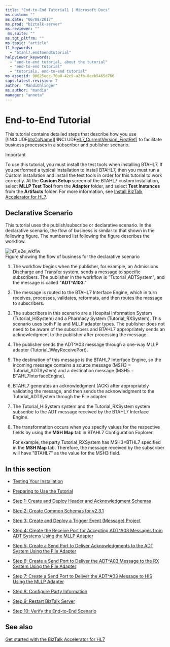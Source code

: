 ```yaml
---
title: "End-to-End Tutorial1 | Microsoft Docs"
ms.custom: ""
ms.date: "06/08/2017"
ms.prod: "biztalk-server"
ms.reviewer: ""
 ms.suite: ""
ms.tgt_pltfrm: ""
ms.topic: "article"
f1_keywords: 
  - "btahl7.endtoendtutorial"
helpviewer_keywords: 
  - "end-to-end tutorial, about the tutorial"
  - "end-to-end tutorial"
  - "tutorials, end-to-end tutorial"
ms.assetid: 90625edc-70a0-42c9-a2fb-8eeb5465d766
caps.latest.revision: 7
author: "MandiOhlinger"
ms.author: "mandia"
manager: "anneta"
---
```

# End-to-End Tutorial
This tutorial contains detailed steps that describe how you use [!INCLUDE[btsCoName](../../includes/btsconame-md.md)][!INCLUDE[HL7_CurrentVersion_FirstRef](../../includes/hl7-currentversion-firstref-md.md)] to facilitate business processes in a subscriber and publisher scenario.  
  
> [!IMPORTANT]
>  To use this tutorial, you must install the test tools when installing BTAHL7. If you performed a typical installation to install BTAHL7, then you must run a Custom installation and install the test tools in order for this tutorial to work correctly. At the **Custom Setup** screen of the BTAHL7 custom installation, select **MLLP Test Tool** from the **Adapter** folder, and select **Test Instances** from the **Artifacts** folder. For more information, see [Install BizTalk Accelerator for HL7](../../adapters-and-accelerators/accelerator-hl7/install-biztalk-accelerator-for-hl7.md).  
  
## Declarative Scenario  
 This tutorial uses the publish/subscribe or declarative scenario. In the declarative scenario, the flow of business is similar to that shown in the following figure. The numbered list following the figure describes the workflow.  
  
 ![](../../adapters-and-accelerators/accelerator-hl7/media/hl7-e2e-wkflw.gif "hl7_e2e_wkflw")  
Figure showing the flow of business for the declarative scenario  
  
1.  The workflow begins when the publisher, for example, an Admissions Discharge and Transfer system, sends a message to specific subscribers. The publisher in the workflow is "Tutorial_ADTSystem", and the message is called "**ADT^A103**."  
  
2.  The message is routed to the BTAHL7 Interface Engine, which in turn receives, processes, validates, reformats, and then routes the message to subscribers.  
  
3.  The subscribers in this scenario are a Hospital Information System (Tutorial_HISystem) and a Pharmacy System (Tutorial_RXSystem). This scenario uses both File and MLLP adapter types. The publisher does not need to be aware of the subscribers and BTAHL7 appropriately sends an acknowledgment to the publisher after processing the message.  
  
4.  The publisher sends the ADT^A03 message through a one-way MLLP adapter (Tutorial_1WayReceivePort).  
  
5.  The destination of this message is the BTAHL7 Interface Engine, so the incoming message contains a source message (MSH3 = Tutorial_ADTSystem) and a destination message (MSH5 = BTAHL7InterfaceEngine).  
  
6.  BTAHL7 generates an acknowledgment (ACK) after appropriately validating the message, and then sends the acknowledgment to the Tutorial_ADTSystem through the File adapter.  
  
7.  The Tutorial_HISystem system and the Tutorial_RXSystem system subscribe to the ADT message received by the BTAHL7 Interface Engine.  
  
8.  The transformation occurs when you specify values for the respective fields by using the **MSH Map** tab in BTAHL7 Configuration Explorer.  
  
     For example, the party Tutorial_RXSystem has MSH3=BTHL7 specified in the **MSH Map** tab. Therefore, the message received by the subscriber will have "BTAHL7" as the value for the MSH3 field.  
  
## In this section  
  
-   [Testing Your Installation](../../adapters-and-accelerators/accelerator-hl7/testing-your-installation.md)  
  
-   [Preparing to Use the Tutorial](../../adapters-and-accelerators/accelerator-hl7/preparing-to-use-the-tutorial2.md)  
  
-   [Step 1: Create and Deploy Header and Acknowledgment Schemas](../../adapters-and-accelerators/accelerator-hl7/step-1-create-and-deploy-header-and-acknowledgment-schemas.md)  
  
-   [Step 2: Create Common Schemas for v2.3.1](../../adapters-and-accelerators/accelerator-hl7/step-2-create-common-schemas-for-v2-3-1.md)  
  
-   [Step 3: Create and Deploy a Trigger Event (Message) Project](../../adapters-and-accelerators/accelerator-hl7/step-3-create-and-deploy-a-trigger-event-message-project.md)  
  
-   [Step 4: Create the Receive Port for Accepting ADT^A03 Messages from ADT Systems Using the MLLP Adapter](../../adapters-and-accelerators/accelerator-hl7/step-4-create-receive-port-to-accept-adt^a03-messages-from-adt-using-mllp.md)  
  
-   [Step 5: Create a Send Port to Deliver Acknowledgments to the ADT System Using the File Adapter](../../adapters-and-accelerators/accelerator-hl7/step-5-create-send-port-to-deliver-acknowledgments-to-adt-system-using-file.md)  
  
-   [Step 6: Create a Send Port to Deliver the ADT^A03 Message to the RX System Using the File Adapter](../../adapters-and-accelerators/accelerator-hl7/step-6-create-send-port-to-deliver-adt^a03-message-to-rx-system-using-file.md)  
  
-   [Step 7: Create a Send Port to Deliver the ADT^A03 Message to HIS Using the MLLP Adapter](../../adapters-and-accelerators/accelerator-hl7/step-7-create-send-port-to-deliver-adt^a03-message-to-his-using-mllp-adapter.md)  
  
-   [Step 8: Configure Party Information](../../adapters-and-accelerators/accelerator-hl7/step-8-configure-party-information.md)  
  
-   [Step 9: Restart BizTalk Server](../../adapters-and-accelerators/accelerator-hl7/step-9-restart-biztalk-server.md)  
  
-   [Step 10: Verify the End-to-End Scenario](../../adapters-and-accelerators/accelerator-hl7/step-10-verify-the-end-to-end-scenario.md)

## See also
[Get started with the BizTalk Accelerator for HL7](../../adapters-and-accelerators/accelerator-hl7/get-started-with-the-biztalk-accelerator-for-hl7.md)